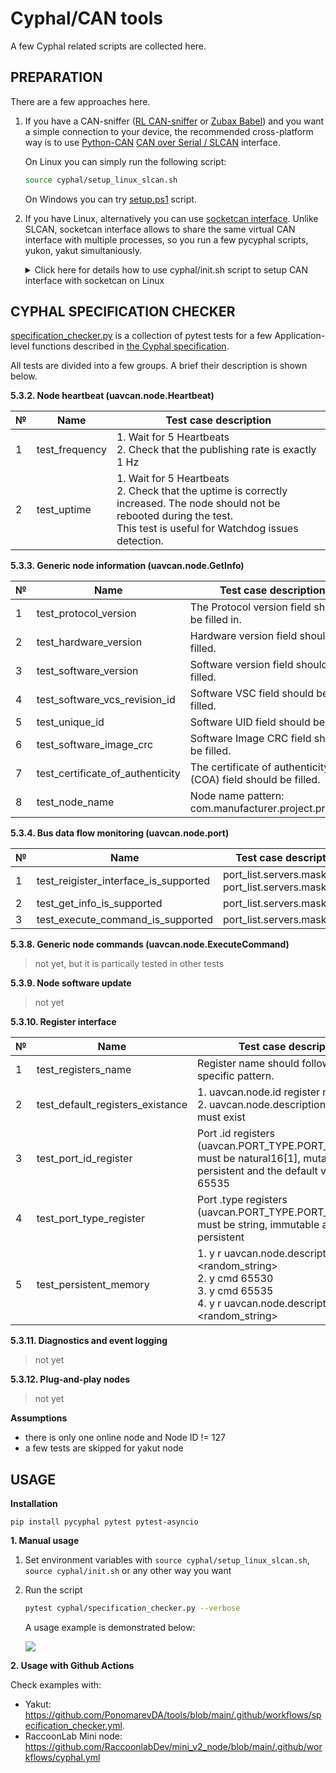 # Cyphal/CAN tools

A few Cyphal related scripts are collected here.

## PREPARATION

There are a few approaches here.

1. If you have a CAN-sniffer ([RL CAN-sniffer](https://docs.raccoonlab.co/guide/programmer_sniffer/) or [Zubax Babel](https://zubax.com/products/babel)) and you want a simple connection to your device, the recommended cross-platform way is to use [Python-CAN](https://python-can.readthedocs.io/en/stable/) [CAN over Serial / SLCAN](https://python-can.readthedocs.io/en/stable/interfaces/slcan.html) interface.

    On Linux you can simply run the following script:

    ```bash
    source cyphal/setup_linux_slcan.sh
    ```

    On Windows you can try [setup.ps1](https://gist.github.com/sainquake/7f06a2425ee54178633eac60f9002608) script.

2. If you have Linux, alternatively you can use [socketcan interface](https://python-can.readthedocs.io/en/stable/interfaces/socketcan.html). Unlike SLCAN, socketcan interface allows to share the same virtual CAN interface with multiple processes, so you run a few pycyphal scripts, yukon, yakut simultaniously.

    <details><summary>Click here for details how to use cyphal/init.sh script to setup CAN interface with socketcan on Linux</summary>

    cyphal/init.sh automatically:

    1. Create SLCAN based on CAN-sniffer or create virtual CAN inreface
    2. Configure environment variables if they are not already configured (`UAVCAN__CAN__IFACE`, `UAVCAN__CAN__MTU`, `UAVCAN__NODE__ID`, `YAKUT_PATH`)
    3. Compile DSDL based on public regulated data types and ds015

    Install dependencies:

    ```bash
    sudo apt-get install can-utils
    python3 -m pip install yakut
    ```

    Clone [PonomarevDA/tools](https://github.com/PonomarevDA/tools.git) repository and [OpenCyphal/public_regulated_data_types](https://github.com/OpenCyphal/public_regulated_data_types) in the same folder:

    ```bash
    git clone https://github.com/PonomarevDA/tools.git
    cd tools
    git clone https://github.com/OpenCyphal/public_regulated_data_types.git
    ```

    Let's say, your CAN-interface is not initialized yet. You can check it with `ifconfig`. You can delete it with `sudo ip link delete slcan0`. Normally, you don't need to delete it, but let's keep this command here just in case.

    If you want to create SLCAN based on a real CAN-sniffer such as [RaccoonLab CAN-sniffer and STM32 programmer](https://docs.raccoonlab.co/guide/programmer_sniffer/) or [Zubax Babel-Babel](https://shop.zubax.com/products/zubax-babel-babel-all-in-one-debugger-for-robotics-drone-development), you can type:

    ```bash
    source cyphal/init.sh -i slcan0 -n 127 # All options in the command are actually defaults, so you can skip them
    ```

    If you want to run it without a real CAN-sniffer hardware, you can run the following command:

    ```bash
    source cyphal/init.sh -i slcan0 -n 127 -v
    ```

    ![](https://github.com/PonomarevDA/tools/blob/docs/assets/cyphal/cyphal_init.gif?raw=true)

    For additional usage details please type:

    ```bash
    source cyphal/init.sh --help
    ```

    For usage example without a real hardware you can also check the workflows:
    - [.github/workflows/cyphal_init.yml](../.github/workflows/cyphal_init.yml)
    - [.github/workflows/specification_checker.yml](../.github/workflows/specification_checker.yml)

    </details>

## CYPHAL SPECIFICATION CHECKER

[specification_checker.py](specification_checker.py) is a collection of pytest tests for a few Application-level functions described in [the Cyphal specification](https://opencyphal.org/specification/Cyphal_Specification.pdf).

All tests are divided into a few groups. A brief their description is shown below.

**5.3.2. Node heartbeat (uavcan.node.Heartbeat)**

| № | Name                   | Test case description |
| - | ---------------------- | --------------------- |
| 1 | test_frequency         | 1. Wait for 5 Heartbeats </br> 2. Check that the publishing rate is exactly 1 Hz |
| 2 | test_uptime            | 1. Wait for 5 Heartbeats </br> 2. Check that the uptime is correctly increased. The node should not be rebooted during the test. </br> This test is useful for Watchdog issues detection. |

**5.3.3. Generic node information (uavcan.node.GetInfo)**

| № | Name                      | Test case description |
| - | ------------------------- | --------------------- |
| 1 | test_protocol_version     | The Protocol version field should be filled in. |
| 2 | test_hardware_version     | Hardware version field should be filled. |
| 3 | test_software_version     | Software version field should be filled. |
| 4 | test_software_vcs_revision_id  | Software VSC field should be filled. |
| 5 | test_unique_id            | Software UID field should be filled. |
| 6 | test_software_image_crc   | Software Image CRC field should be filled. |
| 7 | test_certificate_of_authenticity  | The certificate of authenticity (COA) field should be filled. |
| 8 | test_node_name            | Node name pattern: com.manufacturer.project.product. |

**5.3.4. Bus data flow monitoring (uavcan.node.port)**

| № | Name                      | Test case description |
| - | ------------------------- | --------------------- |
| 1 | test_reigister_interface_is_supported | port_list.servers.mask[384] </br> port_list.servers.mask[385] |
| 2 | test_get_info_is_supported            | port_list.servers.mask[430] |
| 3 | test_execute_command_is_supported     | port_list.servers.mask[435] |

**5.3.8. Generic node commands (uavcan.node.ExecuteCommand)**

> not yet, but it is partically tested in other tests

**5.3.9. Node software update**

> not yet

**5.3.10. Register interface**

| № | Name                      | Test case description |
| - | ------------------------- | --------------------- |
| 1 | test_registers_name | Register name should follow the specific pattern. |
| 2 | test_default_registers_existance | 1. uavcan.node.id register must exist </br> 2. uavcan.node.description register must exist |
| 3 | test_port_id_register | Port .id registers (uavcan.PORT_TYPE.PORT_NAME.id) must be natural16[1], mutable, persistent and the default value is 65535 |
| 4 | test_port_type_register | Port .type registers (uavcan.PORT_TYPE.PORT_NAME.type) must be string, immutable and persistent |
| 5 | test_persistent_memory | 1. y r <id> uavcan.node.description <random_string> </br> 2. y cmd <id> 65530 </br> 3. y cmd <id> 65535 </br> 4. y r <id> uavcan.node.description # <random_string> |

**5.3.11. Diagnostics and event logging**

> not yet

**5.3.12. Plug-and-play nodes**

> not yet

**Assumptions**

- there is only one online node and Node ID != 127
- a few tests are skipped for yakut node

## USAGE

**Installation**

```
pip install pycyphal pytest pytest-asyncio
```

**1. Manual usage**

1. Set environment variables with `source cyphal/setup_linux_slcan.sh`, `source cyphal/init.sh` or any other way you want

2. Run the script
    ```bash
    pytest cyphal/specification_checker.py --verbose
    ```

    A usage example is demonstrated below:

    ![](https://github.com/PonomarevDA/tools/blob/docs/assets/cyphal/specification_checker.gif?raw=true)

**2. Usage with Github Actions**

Check examples with:
- Yakut: https://github.com/PonomarevDA/tools/blob/main/.github/workflows/specification_checker.yml.
- RaccoonLab Mini node: https://github.com/RaccoonlabDev/mini_v2_node/blob/main/.github/workflows/cyphal.yml
